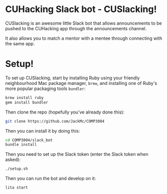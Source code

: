 # CUHacking Slack bot - CUSlacking!

CUSlacking is an awesome little Slack bot that allows announcements to be
pushed to the CUHacking app through the announcements channel.

It also allows you to match a mentor with a mentee through connecting with
the same app.

# Setup!

To set up CUSlacking, start by installing Ruby using your friendly 
neighbourhood Mac package manager, `brew`, and installing one of Ruby's
more popular packaging tools `bundler`:

```bash
brew install ruby
gem install bundler
```

Then clone the repo (hopefully you've already done this):

```bash
git clone https://github.com/JackMc/COMP3004
```

Then you can install it by doing this:

```bash
cd COMP3004/slack_bot
bundle install
```

Then you need to set up the Slack token (enter the Slack token when asked):

```bash
./setup.sh
```

Then you can run the bot and develop on it:

```bash
lita start
```
